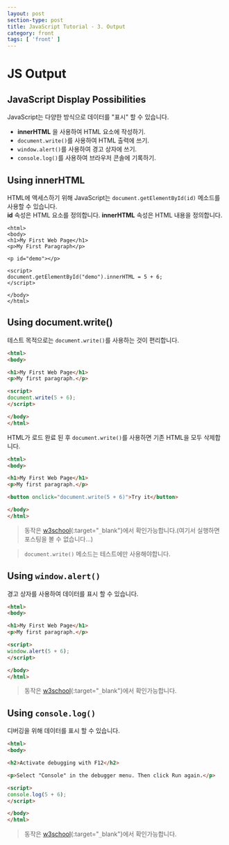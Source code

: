 ```yaml
---
layout: post
section-type: post
title: JavaScript Tutorial - 3. Output
category: front
tags: [ 'front' ]
---
```


# JS Output

## JavaScript Display Possibilities

JavaScript는 다양한 방식으로 데이터를 "표시" 할 수 있습니다.

- **innerHTML** 을 사용하여 HTML 요소에 작성하기.
- `document.write()`를 사용하여 HTML 출력에 쓰기.
- `window.alert()`를 사용하여 경고 상자에 쓰기.
- `console.log()`를 사용하여 브라우저 콘솔에 기록하기.

## Using innerHTML

HTML에 액세스하기 위해 JavaScript는 `document.getElementById(id)` 메소드를 사용할 수 있습니다.  
**id** 속성은 HTML 요소를 정의합니다. **innerHTML** 속성은 HTML 내용을 정의합니다.


```
<html>
<body>
<h1>My First Web Page</h1>
<p>My First Paragraph</p>

<p id="demo"></p>

<script>
document.getElementById("demo").innerHTML = 5 + 6;
</script>

</body>
</html>
```

> <p id="demo"></p>
> <script>
> document.getElementById("demo").innerHTML = 5 + 6;
> </script>

## Using document.write()

테스트 목적으로는 `document.write()`를 사용하는 것이 편리합니다.

```html
<html>
<body>

<h1>My First Web Page</h1>
<p>My first paragraph.</p>

<script>
document.write(5 + 6);
</script>

</body>
</html>
```

HTML가 로드 완료 된 후 `document.write()`를 사용하면 기존 HTML을 모두 삭제합니다.

```html
<html>
<body>

<h1>My First Web Page</h1>
<p>My first paragraph.</p>

<button onclick="document.write(5 + 6)">Try it</button>

</body>
</html>
```

> 동작은 [w3school](https://www.w3schools.com/js/tryit.asp?filename=tryjs_output_write_over){:target="`_`blank"}에서 확인가능합니다.(여기서 실행하면 포스팅을 볼 수 없습니다...)

> `document.write()` 메소드는 테스트에만 사용해야합니다.

## Using `window.alert()`

경고 상자를 사용하여 데이터를 표시 할 수 있습니다.

```html
<html>
<body>

<h1>My First Web Page</h1>
<p>My first paragraph.</p>

<script>
window.alert(5 + 6);
</script>

</body>
</html>
```
> 동작은 [w3school](https://www.w3schools.com/js/tryit.asp?filename=tryjs_output_alert){:target="`_`blank"}에서 확인가능합니다.


## Using `console.log()`

디버깅을 위해 데이터를 표시 할 수 있습니다.

```html
<html>
<body>

<h2>Activate debugging with F12</h2>

<p>Select "Console" in the debugger menu. Then click Run again.</p>

<script>
console.log(5 + 6);
</script>

</body>
</html>
```
> 동작은 [w3school](https://www.w3schools.com/js/tryit.asp?filename=tryjs_output_console){:target="`_`blank"}에서 확인가능합니다.
